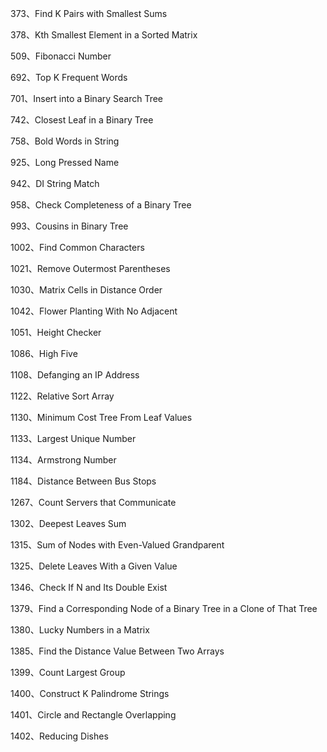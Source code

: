 373、Find K Pairs with Smallest Sums

378、Kth Smallest Element in a Sorted Matrix

509、Fibonacci Number

692、Top K Frequent Words

701、Insert into a Binary Search Tree

742、Closest Leaf in a Binary Tree

758、Bold Words in String

925、Long Pressed Name

942、DI String Match

958、Check Completeness of a Binary Tree

993、Cousins in Binary Tree

1002、Find Common Characters

1021、Remove Outermost Parentheses

1030、Matrix Cells in Distance Order

1042、Flower Planting With No Adjacent

1051、Height Checker

1086、High Five

1108、Defanging an IP Address

1122、Relative Sort Array

1130、Minimum Cost Tree From Leaf Values

1133、Largest Unique Number

1134、Armstrong Number

1184、Distance Between Bus Stops

1267、Count Servers that Communicate

1302、Deepest Leaves Sum

1315、Sum of Nodes with Even-Valued Grandparent

1325、Delete Leaves With a Given Value

1346、Check If N and Its Double Exist

1379、Find a Corresponding Node of a Binary Tree in a Clone of That Tree

1380、Lucky Numbers in a Matrix

1385、Find the Distance Value Between Two Arrays

1399、Count Largest Group

1400、Construct K Palindrome Strings

1401、Circle and Rectangle Overlapping

1402、Reducing Dishes